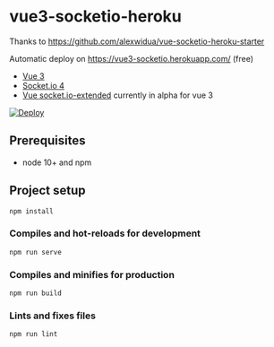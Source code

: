 # vue3-socketio-heroku

Thanks to https://github.com/alexwidua/vue-socketio-heroku-starter

Automatic deploy on https://vue3-socketio.herokuapp.com/ (free)

- [Vue 3](https://v3.vuejs.org/)
- [Socket.io 4](https://socket.io/)
- [Vue socket.io-extended](https://github.com/probil/vue-socket.io-extended/tree/alpha) currently in alpha for vue 3

[![Deploy](https://www.herokucdn.com/deploy/button.svg)](https://heroku.com/deploy?template=https://github.com/BrunoFL/vue3-socketio-heroku)

## Prerequisites

- node 10+ and npm

## Project setup
```
npm install
```

### Compiles and hot-reloads for development
```
npm run serve
```

### Compiles and minifies for production
```
npm run build
```

### Lints and fixes files
```
npm run lint
```
